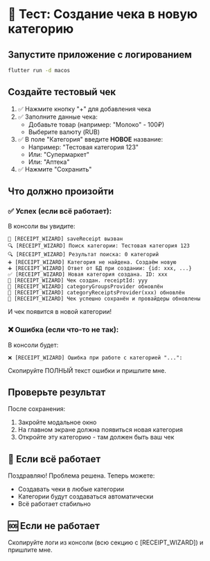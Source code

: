# 🧪 Тест: Создание чека в новую категорию

## Запустите приложение с логированием

```bash
flutter run -d macos
```

## Создайте тестовый чек

1. ✅ Нажмите кнопку "+" для добавления чека
2. ✅ Заполните данные чека:
   - Добавьте товар (например: "Молоко" - 100₽)
   - Выберите валюту (RUB)
3. ✅ В поле "Категория" введите **НОВОЕ** название:
   - Например: "Тестовая категория 123"
   - Или: "Супермаркет"
   - Или: "Аптека"
4. ✅ Нажмите "Сохранить"

## Что должно произойти

### ✅ Успех (если всё работает):

В консоли вы увидите:
```
📝 [RECEIPT_WIZARD] saveReceipt вызван
🔍 [RECEIPT_WIZARD] Поиск категории: Тестовая категория 123
🔍 [RECEIPT_WIZARD] Результат поиска: 0 категорий
➕ [RECEIPT_WIZARD] Категория не найдена. Создаём новую
➕ [RECEIPT_WIZARD] Ответ от БД при создании: {id: xxx, ...}
✅ [RECEIPT_WIZARD] Новая категория создана. ID: xxx
📝 [RECEIPT_WIZARD] Чек создан. receiptId: yyy
🔄 [RECEIPT_WIZARD] categoryGroupsProvider обновлён
🔄 [RECEIPT_WIZARD] categoryReceiptsProvider(xxx) обновлён
📝 [RECEIPT_WIZARD] Чек успешно сохранён и провайдеры обновлены
```

И чек появится в новой категории!

### ❌ Ошибка (если что-то не так):

В консоли будет:
```
❌ [RECEIPT_WIZARD] Ошибка при работе с категорией "...": 
```

Скопируйте ПОЛНЫЙ текст ошибки и пришлите мне.

## Проверьте результат

После сохранения:
1. Закройте модальное окно
2. На главном экране должна появиться новая категория
3. Откройте эту категорию - там должен быть ваш чек

## 🎉 Если всё работает

Поздравляю! Проблема решена. Теперь можете:
- Создавать чеки в любые категории
- Категории будут создаваться автоматически
- Всё работает стабильно

## 🆘 Если не работает

Скопируйте логи из консоли (всю секцию с [RECEIPT_WIZARD]) и пришлите мне.
